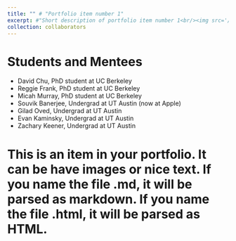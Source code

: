 ```yaml
---
title: "" # "Portfolio item number 1"
excerpt: #"Short description of portfolio item number 1<br/><img src='/images/500x300.png'>"
collection: collaborators
---
```


Students and Mentees
=======

* David Chu, PhD student at UC Berkeley
* Reggie Frank, PhD student at UC Berkeley
* Micah Murray, PhD student at UC Berkeley
* Souvik Banerjee, Undergrad at UT Austin (now at Apple)
* Gilad Oved, Undergrad at UT Austin
* Evan Kaminsky, Undergrad at UT Austin
* Zachary Keener, Undergrad at UT Austin

# This is an item in your portfolio. It can be have images or nice text. If you name the file .md, it will be parsed as markdown. If you name the file .html, it will be parsed as HTML. 
